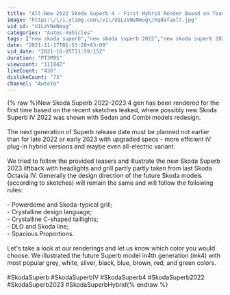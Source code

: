 ```yaml
---
title: "All-New 2022 Skoda Superb 4 - First Hybrid Render Based on Teaser of Superb IV Sedan & Combi Model"
image: "https:\/\/i.ytimg.com\/vi\/U1LzVNeNmug\/hqdefault.jpg"
vid_id: "U1LzVNeNmug"
categories: "Autos-Vehicles"
tags: ["new skoda superb","new skoda superb 2022","new skoda superb 2023"]
date: "2021-11-17T01:53:28+03:00"
vid_date: "2021-10-05T11:59:15Z"
duration: "PT3M9S"
viewcount: "111842"
likeCount: "436"
dislikeCount: "73"
channel: "AutoYa"
---
```

{% raw %}New Skoda Superb 2022-2023 4 gen has been rendered for the first time based on the recent sketches leaked, where possibly new Skoda Superb IV 2022 was shown with Sedan and Combi models redesign.<br /><br />The next generation of Superb release date must be planned not earlier than for late 2022 or early 2023 with upgraded specs - more efficient iV plug-in hybrid versions and maybe even all-electric variant.<br /><br />We tried to follow the provided teasers and illustrate the new Skoda Superb 2023 liftback with headlights and grill partly partly taken from last Skoda Octavia IV. Generally the design direction of the future Skoda models (according to sketches) will remain the same and will follow the following rules:<br /><br />- Powerdome and Skoda-typical grill;<br />- Crystalline design language;<br />- Crystalline C-shaped taillights;<br />- DLO and Skoda line;<br />- Spacious Proportions.<br /><br />Let's take a look at our renderings and let us know which color you would choose. We illustrated the future Superb model in4th generation (mk4) with most popular grey, white, silver, black, blue, brown, red, and green colors.<br /><br />#SkodaSuperb #SkodaSuperbIV #SkodaSuperb4 #SkodaSuperb2022 #SkodaSuperb2023 #SkodaSuperbHybrid{% endraw %}
